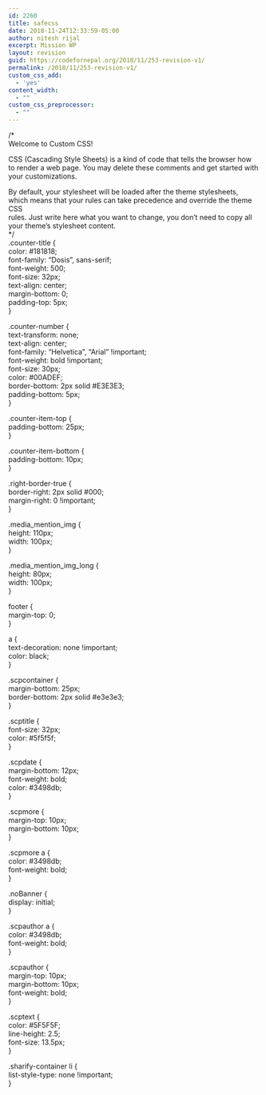 ```yaml
---
id: 2260
title: safecss
date: 2018-11-24T12:33:59-05:00
author: nitesh rijal
excerpt: Mission WP
layout: revision
guid: https://codefornepal.org/2018/11/253-revision-v1/
permalink: /2018/11/253-revision-v1/
custom_css_add:
  - 'yes'
content_width:
  - ""
custom_css_preprocessor:
  - ""
---
```

/*  
Welcome to Custom CSS!

CSS (Cascading Style Sheets) is a kind of code that tells the browser how  
to render a web page. You may delete these comments and get started with  
your customizations.

By default, your stylesheet will be loaded after the theme stylesheets,  
which means that your rules can take precedence and override the theme CSS  
rules. Just write here what you want to change, you don&#8217;t need to copy all  
your theme&#8217;s stylesheet content.  
*/  
.counter-title {  
color: #181818;  
font-family: &#8220;Dosis&#8221;, sans-serif;  
font-weight: 500;  
font-size: 32px;  
text-align: center;  
margin-bottom: 0;  
padding-top: 5px;  
}

.counter-number {  
text-transform: none;  
text-align: center;  
font-family: &#8220;Helvetica&#8221;, &#8220;Arial&#8221; !important;  
font-weight: bold !important;  
font-size: 30px;  
color: #00ADEF;  
border-bottom: 2px solid #E3E3E3;  
padding-bottom: 5px;  
}

.counter-item-top {  
padding-bottom: 25px;  
}

.counter-item-bottom {  
padding-bottom: 10px;  
}

.right-border-true {  
border-right: 2px solid #000;  
margin-right: 0 !important;  
}

.media\_mention\_img {  
height: 110px;  
width: 100px;  
}

.media\_mention\_img_long {  
height: 80px;  
width: 100px;  
}

footer {  
margin-top: 0;  
}

a {  
text-decoration: none !important;  
color: black;  
}

.scpcontainer {  
margin-bottom: 25px;  
border-bottom: 2px solid #e3e3e3;  
}

.scptitle {  
font-size: 32px;  
color: #5f5f5f;  
}

.scpdate {  
margin-bottom: 12px;  
font-weight: bold;  
color: #3498db;  
}

.scpmore {  
margin-top: 10px;  
margin-bottom: 10px;  
}

.scpmore a {  
color: #3498db;  
font-weight: bold;  
}

.noBanner {  
display: initial;  
}

.scpauthor a {  
color: #3498db;  
font-weight: bold;  
}

.scpauthor {  
margin-top: 10px;  
margin-bottom: 10px;  
font-weight: bold;  
}

.scptext {  
color: #5F5F5F;  
line-height: 2.5;  
font-size: 13.5px;  
}

.sharify-container li {  
list-style-type: none !important;  
}